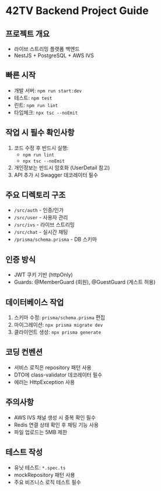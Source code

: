 # 42TV Backend Project Guide

## 프로젝트 개요
- 라이브 스트리밍 플랫폼 백엔드
- NestJS + PostgreSQL + AWS IVS

## 빠른 시작
- 개발 서버: `npm run start:dev`
- 테스트: `npm test`
- 린트: `npm run lint`
- 타입체크: `npx tsc --noEmit`

## 작업 시 필수 확인사항
1. 코드 수정 후 반드시 실행:
   - `npm run lint`
   - `npx tsc --noEmit`
2. 개인정보는 반드시 암호화 (UserDetail 참고)
3. API 추가 시 Swagger 데코레이터 필수

## 주요 디렉토리 구조
- `/src/auth` - 인증/인가
- `/src/user` - 사용자 관리
- `/src/ivs` - 라이브 스트리밍
- `/src/chat` - 실시간 채팅
- `/prisma/schema.prisma` - DB 스키마

## 인증 방식
- JWT 쿠키 기반 (httpOnly)
- Guards: @MemberGuard (회원), @GuestGuard (게스트 허용)

## 데이터베이스 작업
1. 스키마 수정: `prisma/schema.prisma` 편집
2. 마이그레이션: `npx prisma migrate dev`
3. 클라이언트 생성: `npx prisma generate`

## 코딩 컨벤션
- 서비스 로직은 repository 패턴 사용
- DTO에 class-validator 데코레이터 필수
- 에러는 HttpException 사용

## 주의사항
- AWS IVS 채널 생성 시 중복 확인 필수
- Redis 연결 상태 확인 후 채팅 기능 사용
- 파일 업로드는 5MB 제한

## 테스트 작성
- 유닛 테스트: `*.spec.ts`
- mockRepository 패턴 사용
- 주요 비즈니스 로직 테스트 필수